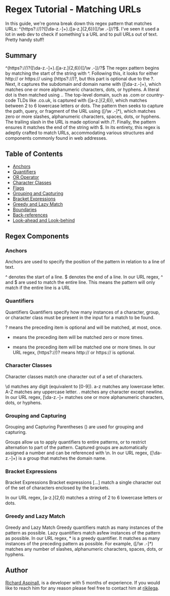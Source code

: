 # Regex Tutorial - Matching URLs

In this guide, we're gonna break down this regex pattern that matches URLs: ^(https?:\/\/)?([\da-z\.-]+)\.([a-z\.]{2,6})([\/\w \.-]*)*\/?$. I've seen it used a lot in web dev to check if something's a URL and to pull URLs out of text. Pretty handy stuff!

## Summary
^(https?:\/\/)?([\da-z\.-]+)\.([a-z\.]{2,6})([\/\w \.-]*)*\/?$
The regex pattern begins by matching the start of the string with ^. Following this, it looks for either http:// or https:// using (https?:\/\/)?, but this part is optional due to the ?. Next, it captures the subdomain and domain name with ([\da-z\.-]+), which matches one or more alphanumeric characters, dots, or hyphens. A literal dot is then matched using \.. The top-level domain, such as .com or country-code TLDs like .co.uk, is captured with ([a-z\.]{2,6}), which matches between 2 to 6 lowercase letters or dots. The pattern then seeks to capture the path, query, or fragment of the URL using ([\/\w \.-]*), which matches zero or more slashes, alphanumeric characters, spaces, dots, or hyphens. The trailing slash in the URL is made optional with \/?. Finally, the pattern ensures it matches the end of the string with $. In its entirety, this regex is adeptly crafted to match URLs, accommodating various structures and components commonly found in web addresses.

## Table of Contents

- [Anchors](#anchors)
- [Quantifiers](#quantifiers)
- [OR Operator](#or-operator)
- [Character Classes](#character-classes)
- [Flags](#flags)
- [Grouping and Capturing](#grouping-and-capturing)
- [Bracket Expressions](#bracket-expressions)
- [Greedy and Lazy Match](#greedy-and-lazy-match)
- [Boundaries](#boundaries)
- [Back-references](#back-references)
- [Look-ahead and Look-behind](#look-ahead-and-look-behind)

## Regex Components

### Anchors
Anchors are used to specify the position of the pattern in relation to a line of text.

^ denotes the start of a line.
$ denotes the end of a line.
In our URL regex, ^ and $ are used to match the entire line. This means the pattern will only match if the entire line is a URL
### Quantifiers
Quantifiers
Quantifiers specify how many instances of a character, group, or character class must be present in the input for a match to be found.

? means the preceding item is optional and will be matched, at most, once.
* means the preceding item will be matched zero or more times.
+ means the preceding item will be matched one or more times.
In our URL regex, (https?:\/\/)? means http:// or https:// is optional.

### Character Classes
Character classes match one character out of a set of characters.

\d matches any digit (equivalent to [0-9]).
a-z matches any lowercase letter.
A-Z matches any uppercase letter.
. matches any character except newline.
In our URL regex, [\da-z\.-]+ matches one or more alphanumeric characters, dots, or hyphens.

### Grouping and Capturing
Grouping and Capturing
Parentheses () are used for grouping and capturing.

Groups allow us to apply quantifiers to entire patterns, or to restrict alternation to part of the pattern.
Captured groups are automatically assigned a number and can be referenced with \n.
In our URL regex, ([\da-z\.-]+) is a group that matches the domain name.
### Bracket Expressions
Bracket Expressions
Bracket expressions [...] match a single character out of the set of characters enclosed by the brackets.

In our URL regex, [a-z\.]{2,6} matches a string of 2 to 6 lowercase letters or dots.
### Greedy and Lazy Match
Greedy and Lazy Match
Greedy quantifiers match as many instances of the pattern as possible.
Lazy quantifiers match asfew instances of the pattern as possible.
In our URL regex, * is a greedy quantifier. It matches as many instances of the preceding pattern as possible. For example, ([\/\w \.-]*) matches any number of slashes, alphanumeric characters, spaces, dots, or hyphens.

## Author

[Richard Aspinall](https://github.com/rikilega), is a developer with 5 months of experience. If you would like to reach him for any reason please feel free to contact him at [rikilega](https://github.com/rikilega).
